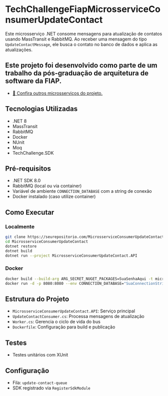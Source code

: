 # TechChallengeFiapMicrosserviceConsumerUpdateContact

Este microsserviço .NET consome mensagens para atualização de contatos usando MassTransit e RabbitMQ. Ao receber uma mensagem do tipo `UpdateContactMessage`, ele busca o contato no banco de dados e aplica as atualizações.

## Este projeto foi desenvolvido como parte de um trabalho da pós-graduação de arquitetura de software da FIAP.
 - [🔗 Confira outros microsserviços do projeto.](https://github.com/caiofabiogomes/TechChallenge-FIAP-Microsservices)

## Tecnologias Utilizadas
- .NET 8
- MassTransit
- RabbitMQ
- Docker
- NUnit
- Moq
- TechChallenge.SDK

## Pré-requisitos
- .NET SDK 8.0
- RabbitMQ (local ou via container)
- Variável de ambiente `CONNECTION_DATABASE` com a string de conexão
- Docker instalado (caso utilize container)

## Como Executar

### Localmente
```sh
git clone https://seurepositorio.com/MicrosserviceConsumerUpdateContact.git
cd MicrosserviceConsumerUpdateContact
dotnet restore
dotnet build
dotnet run --project MicrosserviceConsumerUpdateContact.API
```

### Docker
```sh
docker build --build-arg ARG_SECRET_NUGET_PACKAGES=SuaSenhaAqui -t microsservice-update-contact .
docker run -d -p 8080:8080 --env CONNECTION_DATABASE="SuaConnectionString" microsservice-update-contact
```

## Estrutura do Projeto
- `MicrosserviceConsumerUpdateContact.API`: Serviço principal
- `UpdateContactConsumer.cs`: Processa mensagens de atualização
- `Worker.cs`: Gerencia o ciclo de vida do bus
- `Dockerfile`: Configuração para build e publicação

## Testes
- Testes unitários com XUnit

## Configuração
- Fila: `update-contact-queue`
- SDK registrado via `RegisterSdkModule`



